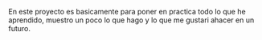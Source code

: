 En este proyecto es basicamente para poner en practica todo lo que he aprendido, muestro un poco lo que hago y lo que me gustari ahacer en un futuro. 
